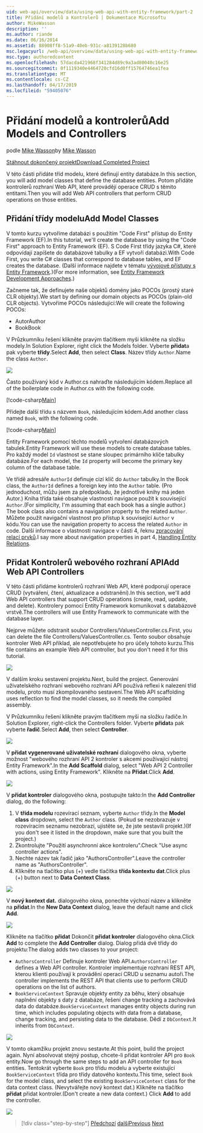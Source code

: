 ```yaml
---
uid: web-api/overview/data/using-web-api-with-entity-framework/part-2
title: Přidání modelů a Kontrolerů | Dokumentace Microsoftu
author: MikeWasson
description: ''
ms.author: riande
ms.date: 06/16/2014
ms.assetid: 88908ff8-51a9-40eb-931c-a8139128b680
msc.legacyurl: /web-api/overview/data/using-web-api-with-entity-framework/part-2
msc.type: authoredcontent
ms.openlocfilehash: 57dacda421968f341284d89c9a3ad80040c16e25
ms.sourcegitcommit: 0f1119340e4464720cfd16d0ff15764746ea1fea
ms.translationtype: MT
ms.contentlocale: cs-CZ
ms.lasthandoff: 04/17/2019
ms.locfileid: "59405076"
---
```

# <a name="add-models-and-controllers"></a><span data-ttu-id="76225-102">Přidání modelů a kontrolerů</span><span class="sxs-lookup"><span data-stu-id="76225-102">Add Models and Controllers</span></span>

<span data-ttu-id="76225-103">podle [Mike Wasson](https://github.com/MikeWasson)</span><span class="sxs-lookup"><span data-stu-id="76225-103">by [Mike Wasson](https://github.com/MikeWasson)</span></span>

[<span data-ttu-id="76225-104">Stáhnout dokončený projekt</span><span class="sxs-lookup"><span data-stu-id="76225-104">Download Completed Project</span></span>](https://github.com/MikeWasson/BookService)

<span data-ttu-id="76225-105">V této části přidáte tříd modelu, které definují entity databáze.</span><span class="sxs-lookup"><span data-stu-id="76225-105">In this section, you will add model classes that define the database entities.</span></span> <span data-ttu-id="76225-106">Potom přidáte kontrolerů rozhraní Web API, které provádějí operace CRUD s těmito entitami.</span><span class="sxs-lookup"><span data-stu-id="76225-106">Then you will add Web API controllers that perform CRUD operations on those entities.</span></span>

## <a name="add-model-classes"></a><span data-ttu-id="76225-107">Přidání třídy modelu</span><span class="sxs-lookup"><span data-stu-id="76225-107">Add Model Classes</span></span>

<span data-ttu-id="76225-108">V tomto kurzu vytvoříme databázi s použitím "Code First" přístup do Entity Framework (EF).</span><span class="sxs-lookup"><span data-stu-id="76225-108">In this tutorial, we'll create the database by using the "Code First" approach to Entity Framework (EF).</span></span> <span data-ttu-id="76225-109">S Code First třídy jazyka C#, které odpovídají zapíšete do databázové tabulky a EF vytvoří databázi.</span><span class="sxs-lookup"><span data-stu-id="76225-109">With Code First, you write C# classes that correspond to database tables, and EF creates the database.</span></span> <span data-ttu-id="76225-110">(Další informace najdete v tématu [vývojové přístupy s Entity Framework](https://msdn.microsoft.com/library/ms178359%28v=vs.110%29.aspx#dbfmfcf).)</span><span class="sxs-lookup"><span data-stu-id="76225-110">(For more information, see [Entity Framework Development Approaches](https://msdn.microsoft.com/library/ms178359%28v=vs.110%29.aspx#dbfmfcf).)</span></span>

<span data-ttu-id="76225-111">Začneme tak, že definujete naše objektů domény jako POCOs (prostý staré CLR objekty).</span><span class="sxs-lookup"><span data-stu-id="76225-111">We start by defining our domain objects as POCOs (plain-old CLR objects).</span></span> <span data-ttu-id="76225-112">Vytvoříme POCOs následující:</span><span class="sxs-lookup"><span data-stu-id="76225-112">We will create the following POCOs:</span></span>

- <span data-ttu-id="76225-113">Autor</span><span class="sxs-lookup"><span data-stu-id="76225-113">Author</span></span>
- <span data-ttu-id="76225-114">Book</span><span class="sxs-lookup"><span data-stu-id="76225-114">Book</span></span>

<span data-ttu-id="76225-115">V Průzkumníku řešení klikněte pravým tlačítkem myši klikněte na složku modely.</span><span class="sxs-lookup"><span data-stu-id="76225-115">In Solution Explorer, right click the Models folder.</span></span> <span data-ttu-id="76225-116">Vyberte **přidat**a pak vyberte **třídy**.</span><span class="sxs-lookup"><span data-stu-id="76225-116">Select **Add**, then select **Class**.</span></span> <span data-ttu-id="76225-117">Název třídy `Author`.</span><span class="sxs-lookup"><span data-stu-id="76225-117">Name the class `Author`.</span></span>

![](part-2/_static/image1.png)

<span data-ttu-id="76225-118">Často používaný kód v Author.cs nahraďte následujícím kódem.</span><span class="sxs-lookup"><span data-stu-id="76225-118">Replace all of the boilerplate code in Author.cs with the following code.</span></span>

[!code-csharp[Main](part-2/samples/sample1.cs)]

<span data-ttu-id="76225-119">Přidejte další třídu s názvem `Book`, následujícím kódem.</span><span class="sxs-lookup"><span data-stu-id="76225-119">Add another class named `Book`, with the following code.</span></span>

[!code-csharp[Main](part-2/samples/sample2.cs)]

<span data-ttu-id="76225-120">Entity Framework pomocí těchto modelů vytvoření databázových tabulek.</span><span class="sxs-lookup"><span data-stu-id="76225-120">Entity Framework will use these models to create database tables.</span></span> <span data-ttu-id="76225-121">Pro každý model `Id` vlastnost se stane sloupec primárního klíče tabulky databáze.</span><span class="sxs-lookup"><span data-stu-id="76225-121">For each model, the `Id` property will become the primary key column of the database table.</span></span>

<span data-ttu-id="76225-122">Ve třídě adresáře `AuthorId` definuje cizí klíč do `Author` tabulky.</span><span class="sxs-lookup"><span data-stu-id="76225-122">In the Book class, the `AuthorId` defines a foreign key into the `Author` table.</span></span> <span data-ttu-id="76225-123">(Pro jednoduchost, můžu jsem za předpokladu, že jednotlivé knihy má jeden Autor.) Kniha třída také obsahuje vlastnosti navigace použít k související `Author`.</span><span class="sxs-lookup"><span data-stu-id="76225-123">(For simplicity, I'm assuming that each book has a single author.) The book class also contains a navigation property to the related `Author`.</span></span> <span data-ttu-id="76225-124">Můžete použít navigační vlastnost pro přístup k související `Author` v kódu.</span><span class="sxs-lookup"><span data-stu-id="76225-124">You can use the navigation property to access the related `Author` in code.</span></span> <span data-ttu-id="76225-125">Další informace o vlastnosti navigace v části 4, řeknu [zpracování relací prvků](part-4.md).</span><span class="sxs-lookup"><span data-stu-id="76225-125">I say more about navigation properties in part 4, [Handling Entity Relations](part-4.md).</span></span>

## <a name="add-web-api-controllers"></a><span data-ttu-id="76225-126">Přidat Kontrolerů webového rozhraní API</span><span class="sxs-lookup"><span data-stu-id="76225-126">Add Web API Controllers</span></span>

<span data-ttu-id="76225-127">V této části přidáme kontrolerů rozhraní Web API, které podporují operace CRUD (vytváření, čtení, aktualizace a odstranění).</span><span class="sxs-lookup"><span data-stu-id="76225-127">In this section, we'll add Web API controllers that support CRUD operations (create, read, update, and delete).</span></span> <span data-ttu-id="76225-128">Kontrolery pomocí Entity Framework komunikovat s databázové vrstvě.</span><span class="sxs-lookup"><span data-stu-id="76225-128">The controllers will use Entity Framework to communicate with the database layer.</span></span>

<span data-ttu-id="76225-129">Nejprve můžete odstranit soubor Controllers/ValuesController.cs.</span><span class="sxs-lookup"><span data-stu-id="76225-129">First, you can delete the file Controllers/ValuesController.cs.</span></span> <span data-ttu-id="76225-130">Tento soubor obsahuje kontroler Web API příklad, ale nepotřebujete ho pro účely tohoto kurzu.</span><span class="sxs-lookup"><span data-stu-id="76225-130">This file contains an example Web API controller, but you don't need it for this tutorial.</span></span>

![](part-2/_static/image2.png)

<span data-ttu-id="76225-131">V dalším kroku sestavení projektu.</span><span class="sxs-lookup"><span data-stu-id="76225-131">Next, build the project.</span></span> <span data-ttu-id="76225-132">Generování uživatelského rozhraní webového rozhraní API používá reflexi k nalezení tříd modelu, proto musí zkompilovaného sestavení.</span><span class="sxs-lookup"><span data-stu-id="76225-132">The Web API scaffolding uses reflection to find the model classes, so it needs the compiled assembly.</span></span>

<span data-ttu-id="76225-133">V Průzkumníku řešení klikněte pravým tlačítkem myši na složku řadiče.</span><span class="sxs-lookup"><span data-stu-id="76225-133">In Solution Explorer, right-click the Controllers folder.</span></span> <span data-ttu-id="76225-134">Vyberte **přidat**a pak vyberte **řadič**.</span><span class="sxs-lookup"><span data-stu-id="76225-134">Select **Add**, then select **Controller**.</span></span>

![](part-2/_static/image3.png)

<span data-ttu-id="76225-135">V **přidat vygenerované uživatelské rozhraní** dialogového okna, vyberte možnost "webového rozhraní API 2 kontroler s akcemi používající nástroj Entity Framework".</span><span class="sxs-lookup"><span data-stu-id="76225-135">In the **Add Scaffold** dialog, select "Web API 2 Controller with actions, using Entity Framework".</span></span> <span data-ttu-id="76225-136">Klikněte na **Přidat**.</span><span class="sxs-lookup"><span data-stu-id="76225-136">Click **Add**.</span></span>

![](part-2/_static/image4.png)

<span data-ttu-id="76225-137">V **přidat kontroler** dialogového okna, postupujte takto:</span><span class="sxs-lookup"><span data-stu-id="76225-137">In the **Add Controller** dialog, do the following:</span></span>

1. <span data-ttu-id="76225-138">V **třída modelu** rozevírací seznam, vyberte `Author` třídy.</span><span class="sxs-lookup"><span data-stu-id="76225-138">In the **Model class** dropdown, select the `Author` class.</span></span> <span data-ttu-id="76225-139">(Pokud se nezobrazuje v rozevíracím seznamu nezobrazí, ujistěte se, že jste sestavili projekt.)</span><span class="sxs-lookup"><span data-stu-id="76225-139">(If you don't see it listed in the dropdown, make sure that you built the project.)</span></span>
2. <span data-ttu-id="76225-140">Zkontrolujte "Použití asynchronní akce kontroleru".</span><span class="sxs-lookup"><span data-stu-id="76225-140">Check "Use async controller actions".</span></span>
3. <span data-ttu-id="76225-141">Nechte název tak řadič jako &quot;AuthorsController&quot;.</span><span class="sxs-lookup"><span data-stu-id="76225-141">Leave the controller name as &quot;AuthorsController&quot;.</span></span>
4. <span data-ttu-id="76225-142">Klikněte na tlačítko plus (+) vedle tlačítka **třída kontextu dat**.</span><span class="sxs-lookup"><span data-stu-id="76225-142">Click plus (+) button next to **Data Context Class**.</span></span>

![](part-2/_static/image5.png)

<span data-ttu-id="76225-143">V **nový kontext dat.** dialogového okna, ponechte výchozí název a klikněte na **přidat**.</span><span class="sxs-lookup"><span data-stu-id="76225-143">In the **New Data Context** dialog, leave the default name and click **Add**.</span></span>

![](part-2/_static/image6.png)

<span data-ttu-id="76225-144">Klikněte na tlačítko **přidat** Dokončit **přidat kontroler** dialogového okna.</span><span class="sxs-lookup"><span data-stu-id="76225-144">Click **Add** to complete the **Add Controller** dialog.</span></span> <span data-ttu-id="76225-145">Dialog přidá dvě třídy do projektu:</span><span class="sxs-lookup"><span data-stu-id="76225-145">The dialog adds two classes to your project:</span></span>

- <span data-ttu-id="76225-146">`AuthorsController` Definuje kontroler Web API.</span><span class="sxs-lookup"><span data-stu-id="76225-146">`AuthorsController` defines a Web API controller.</span></span> <span data-ttu-id="76225-147">Kontroler implementuje rozhraní REST API, kterou klienti používají k provádění operací CRUD u seznamu autoři.</span><span class="sxs-lookup"><span data-stu-id="76225-147">The controller implements the REST API that clients use to perform CRUD operations on the list of authors.</span></span>
- <span data-ttu-id="76225-148">`BookServiceContext` Spravuje objekty entity za běhu, který obsahuje naplnění objekty s daty z databáze, řešení change tracking a zachovává data do databáze.</span><span class="sxs-lookup"><span data-stu-id="76225-148">`BookServiceContext` manages entity objects during run time, which includes populating objects with data from a database, change tracking, and persisting data to the database.</span></span> <span data-ttu-id="76225-149">Dědí z `DbContext`.</span><span class="sxs-lookup"><span data-stu-id="76225-149">It inherits from `DbContext`.</span></span>

![](part-2/_static/image7.png)

<span data-ttu-id="76225-150">V tomto okamžiku projekt znovu sestavte.</span><span class="sxs-lookup"><span data-stu-id="76225-150">At this point, build the project again.</span></span> <span data-ttu-id="76225-151">Nyní absolvovat stejný postup, chcete-li přidat kontroler API pro `Book` entity.</span><span class="sxs-lookup"><span data-stu-id="76225-151">Now go through the same steps to add an API controller for `Book` entities.</span></span> <span data-ttu-id="76225-152">Tentokrát vyberte `Book` pro třídu modelu a vyberte existující `BookServiceContext` třída pro třídy datového kontextu.</span><span class="sxs-lookup"><span data-stu-id="76225-152">This time, select `Book` for the model class, and select the existing `BookServiceContext` class for the data context class.</span></span> <span data-ttu-id="76225-153">(Nevytvářejte nový kontext dat.) Klikněte na tlačítko **přidat** přidat kontroler.</span><span class="sxs-lookup"><span data-stu-id="76225-153">(Don't create a new data context.) Click **Add** to add the controller.</span></span>

![](part-2/_static/image8.png)

> [!div class="step-by-step"]
> <span data-ttu-id="76225-154">[Předchozí](part-1.md)
> [další](part-3.md)</span><span class="sxs-lookup"><span data-stu-id="76225-154">[Previous](part-1.md)
[Next](part-3.md)</span></span>
